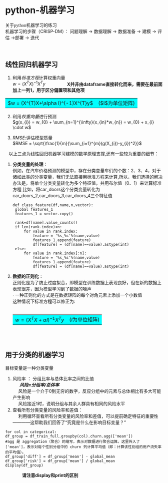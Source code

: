 # python-机器学习
<font face="仿宋"> 关于python机器学习的练习 </font>  
机器学习的步骤（CRISP-DM）：
问题理解 $\longrightarrow$ 数据理解 $\longrightarrow$ 数据准备 $\longrightarrow$ 建模 $\longrightarrow$ 评估 $\longrightarrow$部署 $\longrightarrow$ 迭代

 &ensp;     
                
## 线性回归机器学习 

1. 利用*标准方程*计算权重向量  
   $w = (X^{T}X)^{-1}X^{T}y$            &ensp; &ensp; &ensp; &ensp; &ensp; &ensp; **X并非由dataframe直接转化而来，需要在最前面加上一列1，用于区分偏置项和其他项**
<table><tr><td bgcolor=cyan> $w = (X^{T}X+\alpha I)^{-1}X^{T}y$ &ensp; ($I$为单位矩阵) </td></tr></table>
     
2. 利用*权重向量*进行预测  
   $g(x_{i}) = w_{0} + \sum_{n=1}^{\infty}(x_{in}*w_{n}) = w_{0} + x_{i} \cdot w$ 
    
3. *RMSE*:评估模型质量  
   $RMSE = \sqrt{\frac{1}{m}{\sum_{i=1}^{m}(g(X_{i})-y_{i})^2}}$
  
&ensp; 以上三点为线性回归机器学习建模的数学原理支撑,还有一些较为重要的细节：
1. **分类变量的处理**：  
   例如，在汽车价格预测的模型中，存在分类变量车们的个数：2、3、4，对于诸如此类的分类变量，我们无法直接用标准方程来计算,所以，我们选择的解决办法是，将单个分类变量转化为多个特征值，并用布尔值（0、1）来计算标准方程
   比如，将car_doors这个分类变量转化为car_doors_2,car_doors_3,car_doors_4三个特征值
   ```
   def class_feature(df,name,n,vector):
    global features_1
    features_1 = vector.copy()

    rank=df[name].value_counts()
    if len(rank.index)<n:
        for value in rank.index:
            feature = '%s_%s'%(name,value)
            features_1.append(feature)
            df[feature] = (df[name]==value).astype(int)
    else:
        for value in rank.index[:n]:
            feature = '%s_%s'%(name,value)
            features_1.append(feature)
            df[feature] = (df[name]==value).astype(int)
   ```  
3. **数据的正则化**：   
   正则化是为了防止过度拟合，即模型在训练数据上表现良好，但在新的数据上表现很差，因为模型学习到了数据的噪声  
   · 一种正则化的方式是在数据矩阵的每个对角元素上添加一个小数值  
   这种情况下标准方程可以修正为:   
&ensp; <table><tr><td bgcolor=cyan> $w = (X^{T}X+\alpha I)^{-1}X^{T}y$ &ensp; ($I$为单位矩阵) </td></tr></table>
         
&ensp;     
&ensp;        
                   
## 用于分类的机器学习  
 目标变量是一种分类变量
   
1. 风险率 ： 分组比率与总体比率之间的比值   
   &ensp;  &ensp; ***风险=分组率/总体率***    
   &emsp; 风险是一个介于0到无穷的数字，反应分组中的元素与总体相比有多大可能产生影响    
   &emsp; 风险接近1时，说明分组与其余人群具有相同的风险水平  
2. 查看所有分类变量的风险率和差值：         
   &emsp; 利用循环查看所有分类变量的风险率和差值，可以提前确定特征的重要性————这帮助我们回答了“究竟是什么在影响目标变量？”   
```
for col in categorical:   
df_group = df_train_full.groupby(col).churn.agg(['mean'])     
#agg 是 aggregation（聚合）的缩写，表示对数据进行聚合运算。这里传入了 ['mean']，表示对每个性别分组中的 churn 列计算平均值（即：计算该性别组的用户流失率的平均值）。   
df_group['diff'] = df_group['mean'] - global_mean       
df_group['risk'] = df_group['mean'] / global_mean     
display(df_group)         
```         
  &emsp; &emsp; &emsp; **请注意display和print的区别**
